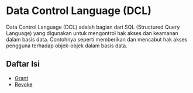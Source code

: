 # Data Control Language (DCL)

Data Control Language (DCL) adalah bagian dari SQL (Structured Query Language) yang digunakan untuk mengontrol hak akses dan keamanan dalam basis data. Contohnya seperti memberikan dan mencabut hak akses pengguna terhadap objek-objek dalam basis data.

## Daftar Isi

- <a href="GRANT.md">Grant</a>
- <a href="REVOKE.md">Revoke</a>